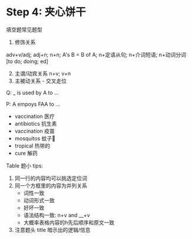 # Step 4: 夹心饼干

填空题常见题型

1. 修饰关系

adv+v/adj; adj+n; n+n; A's B = B of A; n+定语从句; n+介词短语; n+动词分词 [to do; doing; ed]

2. 主谓/动宾关系 n+v; v+n
3. 主被动关系 - 交叉走位

Q: _ is used by A to ...

P: A empoys FAA to ...

- vaccination 医疗
- antibiotics 抗生素
- vaccination 疫苗
- mosquitos 蚊子🦟
- tropical 热带的
- cure 解药

Table 题小 tips:

1. 同一行的内容均可以挑选定位词
2. 同一个方框里的内容为并列关系
   - 词性一致
   - 动词形式一致
   - 好坏一致
   - 语法结构一致: n+v and __+v
   - 大概率表格内容的h先后顺序和原文一致
3. 注意题头 title 暗示出的逻辑/信息